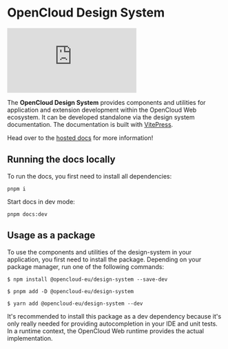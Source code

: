 # OpenCloud Design System

[![Matrix](https://img.shields.io/matrix/opencloud%3Amatrix.org?logo=matrix)](https://app.element.io/#/room/#opencloud:matrix.org)

The **OpenCloud Design System** provides components and utilities for application and extension development within the
OpenCloud Web ecosystem. It can be developed standalone via the design system documentation. The documentation is
built with [VitePress](https://vitepress.dev/).

Head over to the [hosted docs](https://design.opencloud.eu/) for more information!

## Running the docs locally

To run the docs, you first need to install all dependencies:

```
pnpm i
```

Start docs in dev mode:

```
pnpm docs:dev
```

## Usage as a package

To use the components and utilities of the design-system in your application, you first need to install the package. Depending on your package manager, run one of the following commands:

```
$ npm install @opencloud-eu/design-system --save-dev

$ pnpm add -D @opencloud-eu/design-system

$ yarn add @opencloud-eu/design-system --dev
```

It's recommended to install this package as a dev dependency because it's only really needed for providing autocompletion in your IDE and unit tests. In a runtime context, the OpenCloud Web runtime provides the actual implementation.
